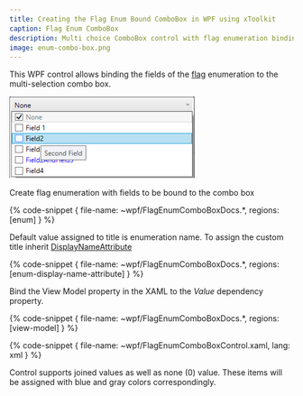 ```yaml
---
title: Creating the Flag Enum Bound ComboBox in WPF using xToolkit
caption: Flag Enum ComboBox
description: Multi choice ComboBox control with flag enumeration binding in xToolkit
image: enum-combo-box.png
---
```

This WPF control allows binding the fields of the [flag](https://docs.microsoft.com/en-us/dotnet/api/system.flagsattribute?view=netcore-3.1) enumeration to the multi-selection combo box.

![Enumeration bound to combo box items](enum-combo-box.png)

Create flag enumeration with fields to be bound to the combo box

{% code-snippet { file-name: ~wpf/FlagEnumComboBoxDocs.*, regions: [enum] } %}

Default value assigned to title is enumeration name. To assign the custom title inherit [DisplayNameAttribute](https://docs.microsoft.com/en-us/dotnet/api/system.componentmodel.displaynameattribute?view=netcore-3.1)

{% code-snippet { file-name: ~wpf/FlagEnumComboBoxDocs.*, regions: [enum-display-name-attribute] } %}

Bind the View Model property in the XAML to the *Value* dependency property.

{% code-snippet { file-name: ~wpf/FlagEnumComboBoxDocs.*, regions: [view-model] } %}

{% code-snippet { file-name: ~wpf/FlagEnumComboBoxControl.xaml, lang: xml } %}

Control supports joined values as well as none (0) value. These items will be assigned with blue and gray colors correspondingly.